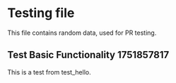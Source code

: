 # Testing file

This file contains random data, used for PR testing.


## Test Basic Functionality 1751857817

This is a test from test_hello.
